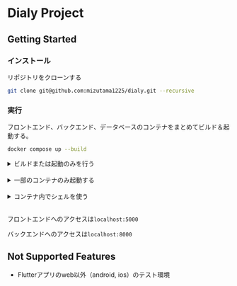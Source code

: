 # Dialy Project

## Getting Started

### インストール

リポジトリをクローンする

```bash
git clone git@github.com:mizutama1225/dialy.git --recursive
```

### 実行

フロントエンド、バックエンド、データベースのコンテナをまとめてビルド＆起動する。

```bash
docker compose up --build
```

<details>
<summary>ビルドまたは起動のみを行う</summary>

<br>

コンテナイメージのビルドのみ行う

```bash
docker compose build
```

コンテナイメージのビルドのみ行う(キャッシュを読み込まない)

```bash
docker compose build --no-cache
```

コンテナイメージの起動のみ行う

```bash
docker compose up
```

</details>

<br>

<details>
<summary>一部のコンテナのみ起動する</summary>

<br>

```bash
docker compose up 起動したいサービス名
```

(例) frontendのみ起動

```bash
docker compose up frontend
```

(例) backendとdatabseのみ起動

```bash
docker compose up frontend backend
```

</details>

<br>

<details>
<summary>コンテナ内でシェルを使う</summary>

<br>

フロントエンドのコンテナに入る

```bash
docker compose exec frontend bash
```

バックエンドのコンテナに入る

```bash
docker compose exec backend bash
```

データベースのコンテナに入る

```bash
docker compose exec db bash
```

</details>

<br>

フロントエンドへのアクセスは`localhost:5000`

バックエンドへのアクセスは`localhost:8000`

## Not Supported Features

* Flutterアプリのweb以外（android, ios）のテスト環境
